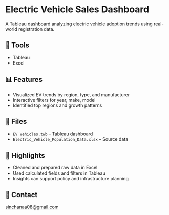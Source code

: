 # Electric Vehicle Sales Dashboard

A Tableau dashboard analyzing electric vehicle adoption trends using real-world registration data.

## 🔧 Tools
- Tableau
- Excel

## 📊 Features
- Visualized EV trends by region, type, and manufacturer
- Interactive filters for year, make, model
- Identified top regions and growth patterns

## 📁 Files
- `EV Vehicles.twb` – Tableau dashboard
- `Electric_Vehicle_Population_Data.xlsx` – Source data

## 📌 Highlights
- Cleaned and prepared raw data in Excel
- Used calculated fields and filters in Tableau
- Insights can support policy and infrastructure planning

## 🔗 Contact
[sinchanaa08@gmail.com](mailto:sinchanaa08@gmail.com)
